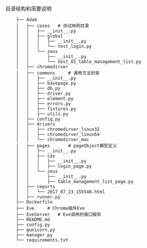 目录结构和简要说明


        ├── Adam
        │   ├── cases   # 测试用例目录
        │   │   ├── __init__.py
        │   │   ├── global
        │   │   │   ├── __init__.py
        │   │   │   └── test_login.py
        │   │   └── zeus
        │   │       ├── __init__.py
        │   │       └── test_01_table_management_list.py
        │   ├── chromedirver
        │   ├── commons     # 通用方法封装
        │   │   ├── __init__.py
        │   │   ├── basepage.py
        │   │   ├── db.py
        │   │   ├── driver.py
        │   │   ├── element.py
        │   │   ├── errors.py
        │   │   ├── fixtures.py
        │   │   ├── utils.py
        │   ├── config.py
        │   ├── drivers
        │   │   ├── chromedirver_linux32
        │   │   ├── chromedirver_linux64
        │   │   └── chromedirver_mac
        │   ├── pages       # pageObject模型定义
        │   │   ├── __init__.py
        │   │   ├── cas
        │   │   │   ├── __init__.py
        │   │   │   ├── login_page.py
        │   │   └── zeus
        │   │       ├── __init__.py
        │   │       ├── table_management_list_page.py
        │   ├── reports
        │   │   └── 2017_07_23_155548.html
        │   ├── runner.py
        ├── Dockerfile
        ├── Eve     # Chrome插件Eve
        ├── EveServer   # Eve调用的接口服务
        ├── README.md
        ├── config.py
        ├── gunicorn.py
        ├── manager.py
        └── requirements.txt

